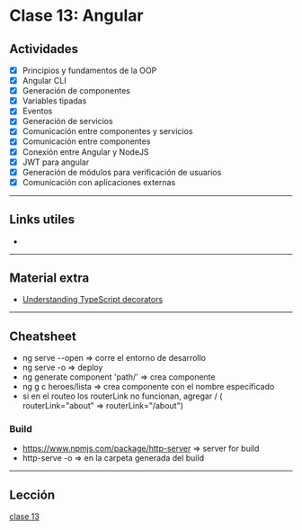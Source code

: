 # Clase 13: Angular

## Actividades

- [x] Principios y fundamentos de la OOP
- [x] Angular CLI
- [x] Generación de componentes
- [x] Variables tipadas
- [x] Eventos
- [x] Generación de servicios
- [x] Comunicación entre componentes y servicios
- [x] Comunicación entre componentes
- [x] Conexión entre Angular y NodeJS
- [x] JWT para angular
- [x] Generación de módulos para verificación de usuarios
- [x] Comunicación con aplicaciones externas

---

## Links utiles

- []()

---

## Material extra

- [Understanding TypeScript decorators](https://dev.to/siddharthshyniben/understanding-typescript-decorators-3ifc)

---

## Cheatsheet

- ng serve --open => corre el entorno de desarrollo
- ng serve -o => deploy
- ng generate component 'path/' => crea componente
- ng g c heroes/lista => crea componente con el nombre especificado
- si en el routeo los routerLink no funcionan, agregar / ( routerLink="about" => routerLink="/about")

### Build

- https://www.npmjs.com/package/http-server => server for build
- http-serve -o => en la carpeta generada del build

---

## Lección

[clase 13](https://centrodeelearning.zoom.us/rec/share/F9s0TlR1zk5TxUl2a1drnHwzqACKjMyhkjtJ4furFGnd6-rkBa6X8V7GAho6acDd.zFcl5ia-gq2QPXSU?startTime=1634148460000)
